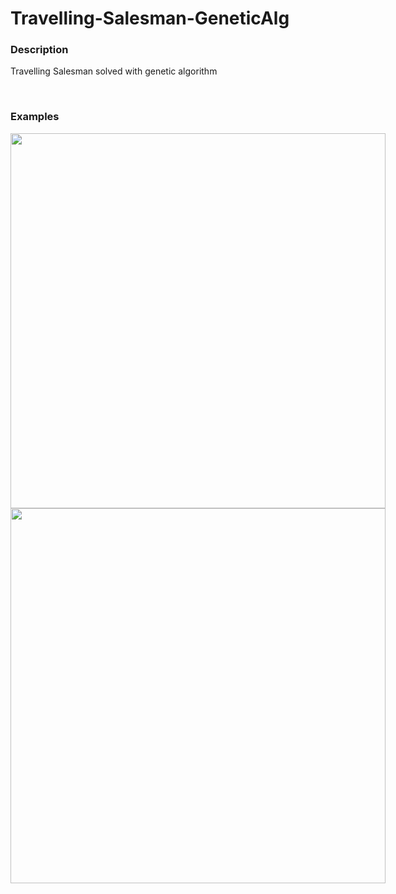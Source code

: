 # Travelling-Salesman-GeneticAlg

<h3>Description</h3>
<p>Travelling Salesman solved with genetic algorithm</p>
<br>
<h3>Examples</h3>
<div style="display:inline-block">  
  <img src="https://user-images.githubusercontent.com/23264877/137927485-889dbdb7-0c53-4add-91f3-af81a0fa9edc.png" height=600px/>  
  <img src="https://user-images.githubusercontent.com/23264877/137927762-de8ab03b-ef39-4134-aeef-3552352e59ff.png" height=600px/>
</div>
